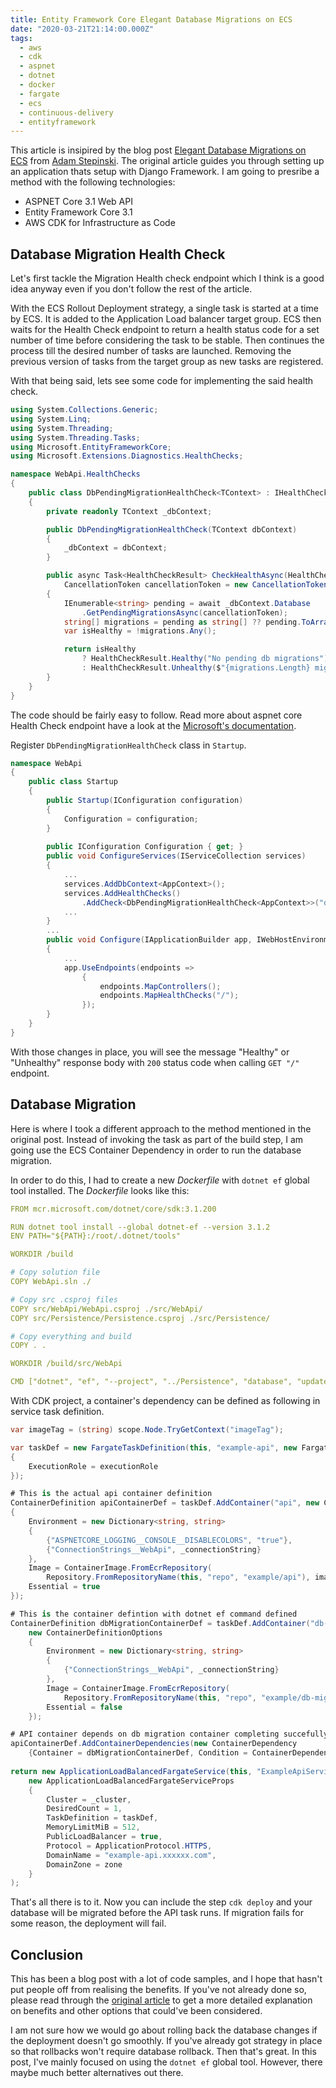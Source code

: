 ```yaml
---
title: Entity Framework Core Elegant Database Migrations on ECS
date: "2020-03-21T21:14:00.000Z"
tags:
  - aws
  - cdk
  - aspnet
  - dotnet
  - docker
  - fargate
  - ecs
  - continuous-delivery
  - entityframework
---
```


This article is insipired by the blog post [Elegant Database Migrations on ECS](https://engineering.instawork.com/elegant-database-migrations-on-ecs-74f3487da99f) from [Adam Stepinski](https://engineering.instawork.com/@adamstep). The original article guides you through setting up an application thats setup with Django Framework. I am going to presribe a method with the following technologies:

- ASPNET Core 3.1 Web API
- Entity Framework Core 3.1
- AWS CDK for Infrastructure as Code

## Database Migration Health Check

Let's first tackle the Migration Health check endpoint which I think is a good idea anyway even if you don't follow the rest of the article. 

With the ECS Rollout Deployment strategy, a single task is started at a time by ECS. It is added to the Application Load balancer target group. ECS then waits for the Health Check endpoint to return a health status code for a set number of time before considering the task to be stable. Then continues the process till the desired number of tasks are launched. Removing the previous version of tasks from the target group as new tasks are registered. 

With that being said, lets see some code for implementing the said health check.

```cs
using System.Collections.Generic;
using System.Linq;
using System.Threading;
using System.Threading.Tasks;
using Microsoft.EntityFrameworkCore;
using Microsoft.Extensions.Diagnostics.HealthChecks;

namespace WebApi.HealthChecks
{
    public class DbPendingMigrationHealthCheck<TContext> : IHealthCheck where TContext : DbContext
    {
        private readonly TContext _dbContext;

        public DbPendingMigrationHealthCheck(TContext dbContext)
        {
            _dbContext = dbContext;
        }

        public async Task<HealthCheckResult> CheckHealthAsync(HealthCheckContext context,
            CancellationToken cancellationToken = new CancellationToken())
        {
            IEnumerable<string> pending = await _dbContext.Database
                .GetPendingMigrationsAsync(cancellationToken);
            string[] migrations = pending as string[] ?? pending.ToArray();
            var isHealthy = !migrations.Any();

            return isHealthy
                ? HealthCheckResult.Healthy("No pending db migrations")
                : HealthCheckResult.Unhealthy($"{migrations.Length} migrations pending!");
        }
    }
}
```

The code should be fairly easy to follow. Read more about aspnet core Health Check endpoint have a look at the [Microsoft's documentation](https://docs.microsoft.com/en-us/aspnet/core/host-and-deploy/health-checks?view=aspnetcore-3.1).

Register `DbPendingMigrationHealthCheck` class in `Startup`.

```cs
namespace WebApi
{
	public class Startup
	{
		public Startup(IConfiguration configuration)
		{
		    Configuration = configuration;
		}
			
		public IConfiguration Configuration { get; }
		public void ConfigureServices(IServiceCollection services)
		{
		    ...
		    services.AddDbContext<AppContext>();
		    services.AddHealthChecks()
		        .AddCheck<DbPendingMigrationHealthCheck<AppContext>>("db-migration-check");
		    ...
		}
		...
		public void Configure(IApplicationBuilder app, IWebHostEnvironment env)
		{
		    ...
		    app.UseEndpoints(endpoints =>
		        {
		            endpoints.MapControllers();
		            endpoints.MapHealthChecks("/");
		        });
		}
	}
}	
```

With those changes in place, you will see the message "Healthy" or "Unhealthy" response body with `200` status code when calling `GET "/"` endpoint.

## Database Migration

Here is where I took a different approach to the method mentioned in the original post. Instead of invoking the task as part of the build step, I am going use the ECS Container Dependency in order to run the database migration. 

In order to do this, I had to create a new _Dockerfile_ with `dotnet ef` global tool installed. The _Dockerfile_ looks like this:

```yaml
FROM mcr.microsoft.com/dotnet/core/sdk:3.1.200

RUN dotnet tool install --global dotnet-ef --version 3.1.2
ENV PATH="${PATH}:/root/.dotnet/tools"

WORKDIR /build

# Copy solution file
COPY WebApi.sln ./

# Copy src .csproj files
COPY src/WebApi/WebApi.csproj ./src/WebApi/
COPY src/Persistence/Persistence.csproj ./src/Persistence/

# Copy everything and build
COPY . .

WORKDIR /build/src/WebApi

CMD ["dotnet", "ef", "--project", "../Persistence", "database", "update"]
```

With CDK project, a container's dependency can be defined as following in service task definition.

```cs
var imageTag = (string) scope.Node.TryGetContext("imageTag");

var taskDef = new FargateTaskDefinition(this, "example-api", new FargateTaskDefinitionProps
{
    ExecutionRole = executionRole
});

# This is the actual api container definition
ContainerDefinition apiContainerDef = taskDef.AddContainer("api", new ContainerDefinitionOptions
{
    Environment = new Dictionary<string, string>
    {
        {"ASPNETCORE_LOGGING__CONSOLE__DISABLECOLORS", "true"},
        {"ConnectionStrings__WebApi", _connectionString}
    },
    Image = ContainerImage.FromEcrRepository(
        Repository.FromRepositoryName(this, "repo", "example/api"), imageTag),
    Essential = true
});

# This is the container defintion with dotnet ef command defined
ContainerDefinition dbMigrationContainerDef = taskDef.AddContainer("db-migration",
    new ContainerDefinitionOptions
    {
        Environment = new Dictionary<string, string>
        {
        	{"ConnectionStrings__WebApi", _connectionString}
        },
        Image = ContainerImage.FromEcrRepository(
            Repository.FromRepositoryName(this, "repo", "example/db-migration"), imageTag),
        Essential = false
    });

# API container depends on db migration container completing succefully
apiContainerDef.AddContainerDependencies(new ContainerDependency
    {Container = dbMigrationContainerDef, Condition = ContainerDependencyCondition.SUCCESS});
    
return new ApplicationLoadBalancedFargateService(this, "ExampleApiService",
    new ApplicationLoadBalancedFargateServiceProps
    {
        Cluster = _cluster,
        DesiredCount = 1,
        TaskDefinition = taskDef,
        MemoryLimitMiB = 512,
        PublicLoadBalancer = true,
        Protocol = ApplicationProtocol.HTTPS,
        DomainName = "example-api.xxxxxx.com",
        DomainZone = zone
    }
);
```

That's all there is to it. Now you can include the step `cdk deploy` and your database will be migrated before the API task runs. If migration fails for some reason, the deployment will fail.

## Conclusion

This has been a blog post with a lot of code samples, and I hope that hasn't put people off from realising the benefits. If you've not already done so, please read through the [original article](https://engineering.instawork.com/elegant-database-migrations-on-ecs-74f3487da99f) to get a more detailed explanation on benefits and other options that could've been considered. 

I am not sure how we would go about rolling back the database changes if the deployment doesn't go smoothly. If you've already got strategy in place so that rollbacks won't require database rollback. Then that's great. In this post, I've mainly focused on using the `dotnet ef` global tool. However, there maybe much better alternatives out there.
